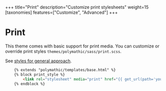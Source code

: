 +++
title="Print"
description="Customize print stylesheets"
weight=15
[taxonomies]
features=["Customize", "Advanced"]
+++

# Print

This theme comes with basic support for print media. You can customize or override print styles `themes/polymathic/sass/print.scss`.

See [styles for general approach](./styles.md).

```html
    {% extends "polymathic/templates/base.html" %}
    {% block print_style %}
        <link rel="stylesheet" media="print" href="{{ get_url(path='your-print-file-name.css') | safe }}" />
    {% endblock %}
```

